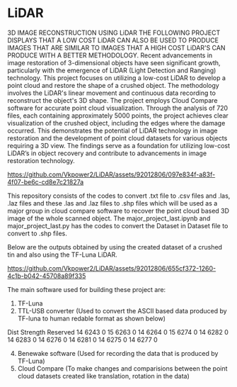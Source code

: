 # LiDAR
3D IMAGE RECONSTRUCTION USING LiDAR
THE FOLLOWING PROJECT DISPLAYS THAT A LOW COST LiDAR CAN ALSO BE USED TO PRODUCE IMAGES THAT ARE SIMILAR TO IMAGES THAT A HIGH COST LiDAR'S CAN PRODUCE WITH A BETTER METHODOLOGY.
Recent advancements in image restoration of 3-dimensional objects have seen significant growth, particularly with the emergence of LiDAR (Light Detection and Ranging) technology. This project focuses on utilizing a low-cost LiDAR to develop a point cloud and restore the shape of a crushed object. The methodology involves the LiDAR's linear movement and continuous data recording to reconstruct the object's 3D shape. The project employs Cloud Compare software for accurate point cloud visualization.
Through the analysis of 720 files, each containing approximately 5000 points, the project achieves clear visualization of the crushed object, including the edges where the damage occurred. This demonstrates the potential of LiDAR technology in image restoration and the development of point cloud datasets for various objects requiring a 3D view. The findings serve as a foundation for utilizing low-cost LiDAR’s in object recovery and contribute to advancements in image restoration technology.


https://github.com/Vkpower2/LiDAR/assets/92012806/097e834f-a83f-4f07-be6c-cd8e7c21827a


This repository consists of the codes to convert .txt file to .csv files and .las, .laz files and these .las and .laz files to .shp files which will be used as a major group in cloud compare software to recover the 
point cloud based 3D image of the whole scanned object.
The major_project_last.ipynb and major_project_last.py has the codes to convert the Dataset in Dataset file to convert to .shp files.

Below are the outputs obtained by using the created dataset of a crushed tin and also using the TF-Luna LiDAR.

https://github.com/Vkpower2/LiDAR/assets/92012806/655cf372-1260-4c1b-b042-45708a89f335


The main software used for building these project are:
1. TF-Luna
2. TTL-USB converter (Used to convert the ASCII based data produced by TF-luna to human redable format as shown below)
   
Dist	     Strength	    Reserved
14	         6243	          0
15	         6263	          0
14	         6264	          0
15	         6274          	 0
14	         6282          	 0
14	         6283          	 0
14	         6276	          0
14	         6281	          0
14	         6275	          0
14	         6277	          0


4. Benewake software (Used for recording the data that is produced by TF-Luna)
5. Cloud Compare (To make changes and comparisions between the point cloud datasets created like translation, rotation in the data)
